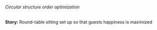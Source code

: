 ###### Circular structure order optimization

**Story:** Round-table sitting set up so that guests happiness is maximized